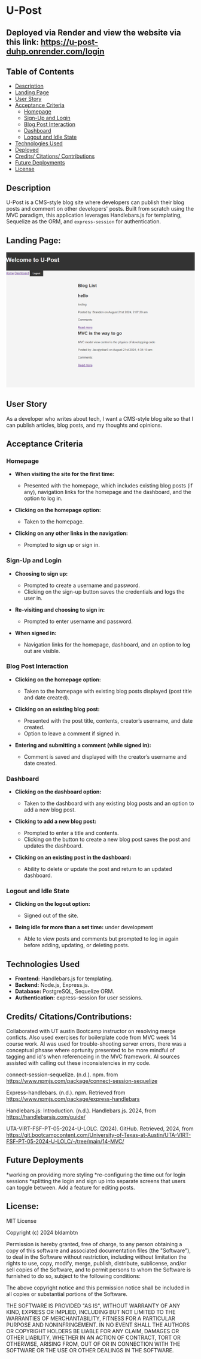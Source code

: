 # U-Post

## Deployed via Render and view the website via this link: https://u-post-duhp.onrender.com/login

## Table of Contents

- [Description](#description)
- [Landing Page](#landing-page)
- [User Story](#user-story)
- [Acceptance Criteria](#acceptance-criteria)
  - [Homepage](#homepage)
  - [Sign-Up and Login](#sign-up-and-login)
  - [Blog Post Interaction](#blog-post-interaction)
  - [Dashboard](#dashboard)
  - [Logout and Idle State](#logout-and-idle-state)
- [Technologies Used](#technologies-used)
- [Deployed](#deployed)
- [Credits/ Citations/ Contributions](#credits-citations-contributions)
- [Future Deployments](#future-deployments)
- [License](#license)


## Description

U-Post is a CMS-style blog site where developers can publish their blog posts and comment on other developers' posts. Built from scratch using the MVC paradigm, this application leverages Handlebars.js for templating, Sequelize as the ORM, and `express-session` for authentication.

## Landing Page:

![alt text](<public/images/Screenshot 2024-08-20 230248.png>)

## User Story

As a developer who writes about tech, I want a CMS-style blog site so that I can publish articles, blog posts, and my thoughts and opinions.

## Acceptance Criteria

### Homepage

- **When visiting the site for the first time:**
  - Presented with the homepage, which includes existing blog posts (if any), navigation links for the homepage and the dashboard, and the option to log in.

- **Clicking on the homepage option:**
  - Taken to the homepage.

- **Clicking on any other links in the navigation:**
  - Prompted to sign up or sign in.

### Sign-Up and Login

- **Choosing to sign up:**
  - Prompted to create a username and password.
  - Clicking on the sign-up button saves the credentials and logs the user in.

- **Re-visiting and choosing to sign in:**
  - Prompted to enter username and password.

- **When signed in:**
  - Navigation links for the homepage, dashboard, and an option to log out are visible.

### Blog Post Interaction

- **Clicking on the homepage option:**
  - Taken to the homepage with existing blog posts displayed (post title and date created).

- **Clicking on an existing blog post:**
  - Presented with the post title, contents, creator’s username, and date created.
  - Option to leave a comment if signed in.

- **Entering and submitting a comment (while signed in):**
  - Comment is saved and displayed with the creator’s username and date created.

### Dashboard

- **Clicking on the dashboard option:**
  - Taken to the dashboard with any existing blog posts and an option to add a new blog post.

- **Clicking to add a new blog post:**
  - Prompted to enter a title and contents.
  - Clicking on the button to create a new blog post saves the post and updates the dashboard.

- **Clicking on an existing post in the dashboard:**
  - Ability to delete or update the post and return to an updated dashboard.

### Logout and Idle State

- **Clicking on the logout option:**
  - Signed out of the site.

- **Being idle for more than a set time:** under development
  - Able to view posts and comments but prompted to log in again before adding, updating, or deleting posts.

## Technologies Used

- **Frontend:** Handlebars.js for templating.
- **Backend:** Node.js, Express.js.
- **Database:** PostgreSQL, Sequelize ORM.
- **Authentication:** express-session for user sessions.

## Credits/ Citations/Contributions:
Collaborated with UT austin Bootcamp instructor on resolving merge conficts. Also used exercises for boilerplate code from MVC week 14 course work. AI was used for trouble-shooting server errors, there was a conceptual phsase where oprtunity presented to be more mindful of tagging and id's when referenceing in the MVC framework. AI sources assisted with calling out these inconsistencies in my code. 

connect-session-sequelize. (n.d.). npm. from https://www.npmjs.com/package/connect-session-sequelize

Express-handlebars. (n.d.). npm. Retrieved from https://www.npmjs.com/package/express-handlebars

Handlebars.js: Introduction. (n.d.). Handlebars.js.  2024, from https://handlebarsjs.com/guide/

UTA-VIRT-FSF-PT-05-2024-U-LOLC. (2024). GitHub. Retrieved, 2024, from https://git.bootcampcontent.com/University-of-Texas-at-Austin/UTA-VIRT-FSF-PT-05-2024-U-LOLC/-/tree/main/14-MVC/

## Future Deployments
*working on providing more styling
*re-configuring the time out for login sessions
*splitting the login and sign up into separate screens that users can toggle between. Add a feature for editing posts. 

## License: 
MIT License

Copyright (c) 2024 bldambtn

Permission is hereby granted, free of charge, to any person obtaining a copy of this software and associated documentation files (the "Software"), to deal in the Software without restriction, including without limitation the rights to use, copy, modify, merge, publish, distribute, sublicense, and/or sell copies of the Software, and to permit persons to whom the Software is furnished to do so, subject to the following conditions:

The above copyright notice and this permission notice shall be included in all copies or substantial portions of the Software.

THE SOFTWARE IS PROVIDED "AS IS", WITHOUT WARRANTY OF ANY KIND, EXPRESS OR IMPLIED, INCLUDING BUT NOT LIMITED TO THE WARRANTIES OF MERCHANTABILITY, FITNESS FOR A PARTICULAR PURPOSE AND NONINFRINGEMENT. IN NO EVENT SHALL THE AUTHORS OR COPYRIGHT HOLDERS BE LIABLE FOR ANY CLAIM, DAMAGES OR OTHER LIABILITY, WHETHER IN AN ACTION OF CONTRACT, TORT OR OTHERWISE, ARISING FROM, OUT OF OR IN CONNECTION WITH THE SOFTWARE OR THE USE OR OTHER DEALINGS IN THE SOFTWARE.
